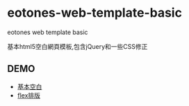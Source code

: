 # eotones-web-template-basic
eotones web template basic

基本html5空白網頁模板,包含jQuery和一些CSS修正

## DEMO
* [基本空白](https://eotones.github.io/eotones-web-template-basic/index.html)
* [flex排版](https://eotones.github.io/eotones-web-template-basic/index-flex.html)